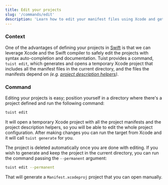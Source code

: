 ```yaml
---
title: Edit your projects
slug: '/commands/edit'
description: 'Learn how to edit your manifest files using Xcode and get documentation, syntax highliting and auto-completion, and validation by Xcode.'
---
```


### Context

One of the advantages of defining your projects in [Swift](https://swift.org/) is that we can leverage Xcode and the Swift compiler to safely edit the projects with syntax auto-completion and documentation.
Tuist provides a command, `tuist edit`, which generates and opens a temporary Xcode project that includes all the manifest files in the current directory, and the files the manifests depend on _(e.g. [project description helpers](/usage/helpers/))_.

### Command

Editing your projects is easy; position yourself in a directory where there's a project defined and run the following command:

```bash
tuist edit
```

It will open a temporary Xcode project with all the project manifests and the project description helpers, so you will be able to edit the whole project configuration. After making changes you can run the target from Xcode and it will call `tuist generate` for you.

The project is deleted automatically once you are done with editing. If you wish to generate and keep the project in the current directory, you can run the command passing the `--permanent` argument:

```bash
tuist edit --permanent
```

That will generate a `Manifest.xcodeproj` project that you can open manually.
